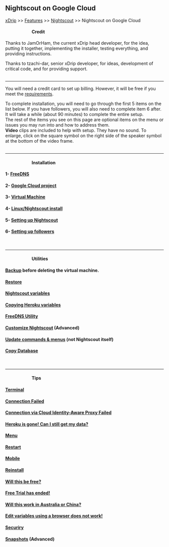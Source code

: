 ## Nightscout on Google Cloud  
[xDrip](../../README.md) >> [Features](../Features_page) >> [Nightscout](../Nightscout_page) >> Nightscout on Google Cloud  
  
####       **Credit**    
Thanks to JamOrHam, the current xDrip head developer, for the idea, putting it together, implementing the installer, testing everything, and providing instructions.  

Thanks to tzachi-dar, senior xDrip developer, for ideas, development of critical code, and for providing support.  
<br/>   
  
---  
  
You will need a credit card to set up billing.  However, it will be free if you meet the [requirements](./NS_FreeTier).  
  
To complete installation, you will need to go through the first 5 items on the list below.  If you have followers, you will also need to complete item 6 after.  
It will take a while (about 90 minutes) to complete the entire setup.  
The rest of the items you see on this page are optional items on the menu or issues you may run into and how to address them.  
**Video** clips are included to help with setup.  They have no sound.  To enlarge, click on the square symbol on the right side of the speaker symbol at the bottom of the video frame.  
<br/>  
  
---  
  
####       **Installation**  
#### 1- [FreeDNS](./FreeDNS.md)
#### 2- [Google Cloud project](./NS_GCProject)
#### 3- [Virtual Machine](./VirtualMachine.md)
#### 4- [Linux/Nightscout install](./NS_Install)
#### 5- [Setting up Nightscout](./NS_setup)
#### 6- [Setting up followers](./NS_Followers)  
<br/>  
  
---  
  
####       **Utilities**  
#### [Backup](./DatabaseBackup.md) before deleting the virtual machine.
#### [Restore](./DatabaseRestore.md)
#### [Nightscout variables](./NS_Variables)
#### [Copying Heroku variables](./CopyHerokuVars.md)
#### [FreeDNS Utility](./FreeDNS_Util.md)
#### [Customize Nightscout](./update_nightscout.md) (Advanced)
#### [Update commands & menus](./NS_SyncExecutables) (not Nightscout itself)
#### [Copy Database](./NS_Transfer)    
<br/>  
  
---  
  
####       **Tips**
#### [Terminal](./Terminal)
#### [Connection Failed](./ConnectionFailed.md)
#### [Connection via Cloud Identity-Aware Proxy Failed](./ConnIdentAwareFailed.md)
#### [Heroku is gone! Can I still get my data?](./HerokuGone.md)
#### [Menu](./Menu.md)
#### [Restart](./Restart)
#### [Mobile](./Mobile.md)
#### [Reinstall](./Reinstall.md)
#### [Will this be free?](./NS_FreeTier)
#### [Free Trial has ended!](./FreeTrialEnd.md)
#### [Will this work in Australia or China?](./AustraliaChina.md)
#### [Edit variables using a browser does not work!](UpdateScripts_22.md)
#### [Securiry](./Security.md)
#### [Snapshots](./Snapshots) (Advanced)
  
